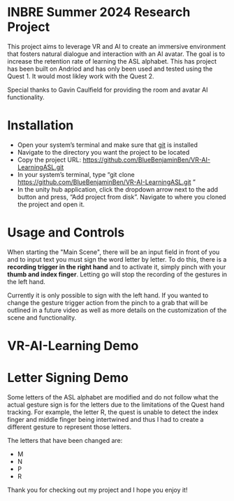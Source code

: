 # INBRE Summer 2024 Research Project
This project aims to leverage VR and AI to create an immersive environment that fosters natural dialogue and interaction with an AI avatar. The goal is to increase the retention rate of learning the ASL alphabet.
This has project has been built on Andriod and has only been used and tested using the Quest 1. It would most likley work with the Quest 2. 

Special thanks to Gavin Caulfield for providing the room and avatar AI functionality.

# Installation

* Open your system’s terminal and make sure that [git](https://git-scm.com/downloads) is installed
* Navigate to the directory you want the project to be located 
* Copy the project URL: https://github.com/BlueBenjaminBen/VR-AI-LearningASL.git
* In your system’s terminal, type “git clone https://github.com/BlueBenjaminBen/VR-AI-LearningASL.git ”
* In the unity hub application, click the dropdown arrow next to the add button and press, “Add project from disk”. Navigate to where you cloned the project and open it.

# Usage and Controls
When starting the "Main Scene", there will be an input field in front of you and to input text you must sign the word letter by letter. To do this, there is a **recording trigger in the right hand** and to activate it, simply pinch with your
**thumb and index finger**. Letting go will stop the recording of the gestures in the left hand. 

Currently it is only possible to sign with the left hand. If you wanted to change the gesture trigger action from the pinch to a grab that will be outlined in a future video as well as more details on the customization 
of the scene and functionality.


# VR-AI-Learning Demo


# Letter Signing Demo
Some letters of the ASL alphabet are modified and do not follow what the actual gesture sign is for the letters due to the limitations of the Quest hand tracking. For example, the letter R, the quest is unable to detect
the index finger and middle finger being intertwined and thus I had to create a different gesture to represent those letters. 

The letters that have been changed are:
* M
* N
* P
* R


Thank you for checking out my project and I hope you enjoy it!
